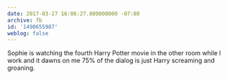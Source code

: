 ```yaml
---
date: 2017-03-27 16:06:27.000000000 -07:00
archive: fb
id: '1490655987'
weblog: false
---
```


Sophie is watching the fourth Harry Potter movie in the other room while I work and it dawns on me 75% of the dialog is just Harry screaming and groaning.
